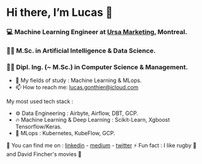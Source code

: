 # Hi there, I’m Lucas 👋 #
### :computer: Machine Learning Engineer at [Ursa Marketing](https://ursa.marketing/en/), Montreal.
### 
### :man_student: M.Sc. in Artificial Intelligence & Data Science. ###
### :man_student: Dipl. Ing. (~ M.Sc.) in Computer Science & Management. ###

- 👀 My fields of study : Machine Learning & MLops.
- 📫 How to reach me: lucas.gonthier@icloud.com

My most used tech stack :
  - :gear: Data Engineering : Airbyte, Airflow, DBT, GCP.
  - :fire: Machine Learning & Deep Learning : Scikit-Learn, Xgboost Tensorflow/Keras.
  - :link: MLops : Kubernetes, KubeFlow, GCP.
  



:metal: You can find me on : [linkedin](https://www.linkedin.com/in/lucas-gonthier-101/) - [medium](https://medium.com/@lucas.gonthier) - [twitter](https://twitter.com/GonthierLucas4)
⚡ Fun fact : I like rugby :rugby_football: and David Fincher's movies :cinema:

<!---
lugonthier/lugonthier is a ✨ special ✨ repository because its `README.md` (this file) appears on your GitHub profile.
You can click the Preview link to take a look at your changes.
--->
